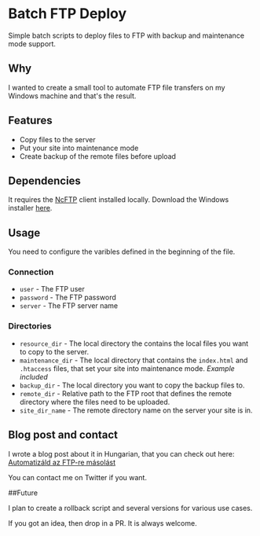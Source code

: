 # Batch FTP Deploy

Simple batch scripts to deploy files to FTP with backup and maintenance mode support.

## Why

I wanted to create a small tool to automate FTP file transfers on my Windows machine and that's the result.

## Features

* Copy files to the server
* Put your site into maintenance mode
* Create backup of the remote files before upload

## Dependencies

It requires the [NcFTP](http://www.ncftp.com/) client installed locally. Download the Windows installer [here](http://www.ncftp.com/download/).

## Usage

You need to configure the varibles defined in the beginning of the file.

### Connection

* `user` - The FTP user
* `password` - The FTP password
* `server` - The FTP server name

### Directories

* `resource_dir` - The local directory the contains the local files you want to copy to the server.
* `maintenance_dir` - The local directory that contains the `index.html` and `.htaccess` files, that set your site into maintenance mode. _Example included_
* `backup_dir` - The local directory you want to copy the backup files to.
* `remote_dir` - Relative path to the FTP root that defines the remote directory where the files need to be uploaded.
* `site_dir_name` - The remote directory name on the server your site is in.

## Blog post and contact

I wrote a blog post about it in Hungarian, that you can check out here: [Automatizáld az FTP-re másolást](https://blog.serpens.hu/automatizald-az-ftpre-masolast)

You can contact me on Twitter if you want.

##Future

I plan to create a rollback script and several versions for various use cases.

If you got an idea, then drop in a PR. It is always welcome.